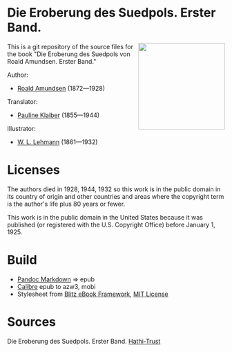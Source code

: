 # Die Eroberung des Suedpols. Erster Band.

<img align="right" height="200" src="https://user-images.githubusercontent.com/13177792/193357555-6426b19e-a835-4717-a800-993aeaa69b6d.jpg">

This is a git repository of the source files for the book
"Die Eroberung des Suedpols von Roald Amundsen. Erster Band."

Author:

* [Roald Amundsen](https://de.wikipedia.org/wiki/Roald_Amundsen) (1872—1928)

Translator:

* [Pauline Klaiber](https://de.wikipedia.org/wiki/Pauline_Klaiber-Gottschau) (1855—1944)

Illustrator:

* [W. L. Lehmann](https://de.wikipedia.org/wiki/Wilhelm_Ludwig_Lehmann) (1861—1932)


# Licenses
The authors died in 1928, 1944, 1932 so this work is in the public domain in its country of
origin and other countries and areas where the copyright term is the author's life
plus 80 years or fewer.

This work is in the public domain in the United States because it was
published (or registered with the U.S. Copyright Office)
before January 1, 1925.


# Build
* [Pandoc Markdown](https://pandoc.org/MANUAL.html#pandocs-markdown) => epub
* [Calibre](https://calibre-ebook.com/) epub to azw3, mobi
* Stylesheet from [Blitz eBook Framework](https://friendsofepub.github.io/Blitz/), [MIT License](https://github.com/FriendsOfEpub/Blitz/blob/master/LICENSE)

# Sources
Die Eroberung des Suedpols. Erster Band. [Hathi-Trust](https://babel.hathitrust.org/cgi/pt?id=msu.31293106015153&view=1up&seq=9)
